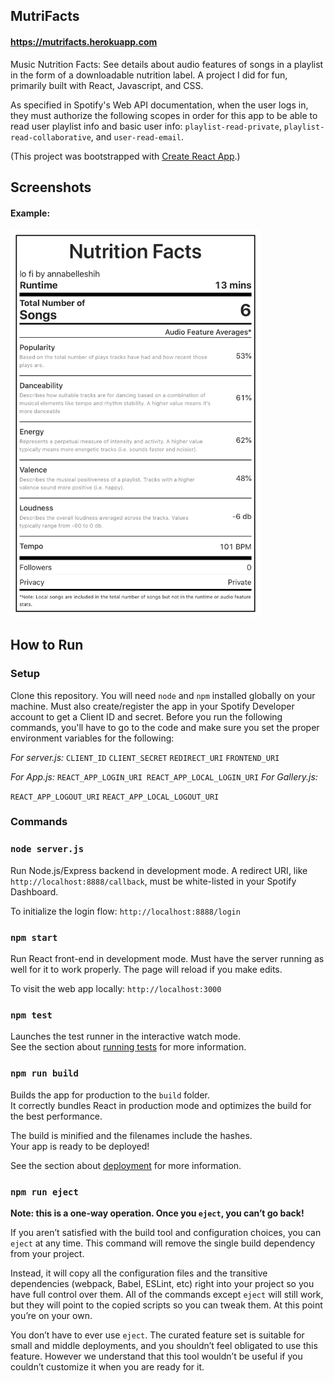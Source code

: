 ## MutriFacts

#### https://mutrifacts.herokuapp.com

Music Nutrition Facts: See details about audio features of songs in a playlist in the form of a downloadable nutrition label. A project I did for fun, primarily built with React, Javascript, and CSS.

As specified in Spotify's Web API documentation, when the user logs in, they must authorize the following scopes in order for this app to be able to read user playlist info and basic user info: `playlist-read-private`, `playlist-read-collaborative`, and `user-read-email`.

(This project was bootstrapped with [Create React App](https://github.com/facebook/create-react-app).)


## Screenshots

#### Example:   
<img src="https://github.com/ayshih2/mutrifacts/blob/master/nutrition-label-example.png" width="400" alt="label example screenshot">

## How to Run
### Setup
Clone this repository. You will need `node` and `npm` installed globally on your machine. Must also create/register the app in your Spotify Developer account to get a Client ID and secret. Before you run the following commands, you'll have to go to the code and make sure you set the proper environment variables for the following:

*For server.js:*
`CLIENT_ID`
`CLIENT_SECRET`
`REDIRECT_URI`
`FRONTEND_URI`

*For App.js:*
`REACT_APP_LOGIN_URI
REACT_APP_LOCAL_LOGIN_URI`
*For Gallery.js:*

`REACT_APP_LOGOUT_URI`
`REACT_APP_LOCAL_LOGOUT_URI`


### Commands
### `node server.js`

Run Node.js/Express backend in development mode. A redirect URI, like `http://localhost:8888/callback`, must be white-listed in your Spotify Dashboard.

To initialize the login flow:
`http://localhost:8888/login`

### `npm start`

Run React front-end in development mode. Must have the server running as well for it to work properly. The page will reload if you make edits.
  
To visit the web app locally:
`http://localhost:3000`  

### `npm test`

Launches the test runner in the interactive watch mode.<br />
See the section about [running tests](https://facebook.github.io/create-react-app/docs/running-tests) for more information.

### `npm run build`

Builds the app for production to the `build` folder.<br />
It correctly bundles React in production mode and optimizes the build for the best performance.

The build is minified and the filenames include the hashes.<br />
Your app is ready to be deployed!

See the section about [deployment](https://facebook.github.io/create-react-app/docs/deployment) for more information.

### `npm run eject`

**Note: this is a one-way operation. Once you `eject`, you can’t go back!**

If you aren’t satisfied with the build tool and configuration choices, you can `eject` at any time. This command will remove the single build dependency from your project.

Instead, it will copy all the configuration files and the transitive dependencies (webpack, Babel, ESLint, etc) right into your project so you have full control over them. All of the commands except `eject` will still work, but they will point to the copied scripts so you can tweak them. At this point you’re on your own.

You don’t have to ever use `eject`. The curated feature set is suitable for small and middle deployments, and you shouldn’t feel obligated to use this feature. However we understand that this tool wouldn’t be useful if you couldn’t customize it when you are ready for it.
